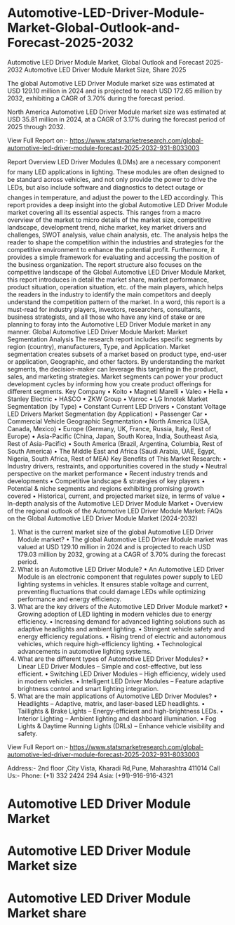 # Automotive-LED-Driver-Module-Market-Global-Outlook-and-Forecast-2025-2032

Automotive LED Driver Module Market, Global Outlook and Forecast 2025-2032
Automotive LED Driver Module Market Size, Share 2025


The global Automotive LED Driver Module market size was estimated at USD 129.10 million in 2024 and is projected to reach USD 172.65 million by 2032, exhibiting a CAGR of 3.70% during the forecast period.

North America Automotive LED Driver Module market size was estimated at USD 35.81 million in 2024, at a CAGR of 3.17% during the forecast period of 2025 through 2032.
 
View Full Report on:- https://www.statsmarketresearch.com/global-automotive-led-driver-module-forecast-2025-2032-931-8033003


Report Overview
LED Driver Modules (LDMs) are a necessary component for many LED applications in lighting. These modules are often designed to be standard across vehicles, and not only provide the power to drive the LEDs, but also include software and diagnostics to detect outage or changes in temperature, and adjust the power to the LED accordingly.
This report provides a deep insight into the global Automotive LED Driver Module market covering all its essential aspects. This ranges from a macro overview of the market to micro details of the market size, competitive landscape, development trend, niche market, key market drivers and challenges, SWOT analysis, value chain analysis, etc.
The analysis helps the reader to shape the competition within the industries and strategies for the competitive environment to enhance the potential profit. Furthermore, it provides a simple framework for evaluating and accessing the position of the business organization. The report structure also focuses on the competitive landscape of the Global Automotive LED Driver Module Market, this report introduces in detail the market share, market performance, product situation, operation situation, etc. of the main players, which helps the readers in the industry to identify the main competitors and deeply understand the competition pattern of the market.
In a word, this report is a must-read for industry players, investors, researchers, consultants, business strategists, and all those who have any kind of stake or are planning to foray into the Automotive LED Driver Module market in any manner.
Global Automotive LED Driver Module Market: Market Segmentation Analysis
The research report includes specific segments by region (country), manufacturers, Type, and Application. Market segmentation creates subsets of a market based on product type, end-user or application, Geographic, and other factors. By understanding the market segments, the decision-maker can leverage this targeting in the product, sales, and marketing strategies. Market segments can power your product development cycles by informing how you create product offerings for different segments.
Key Company
•	Koito
•	Magneti Marelli
•	Valeo
•	Hella
•	Stanley Electric
•	HASCO
•	ZKW Group
•	Varroc
•	LG Innotek
Market Segmentation (by Type)
•	Constant Current LED Drivers
•	Constant Voltage LED Drivers
Market Segmentation (by Application)
•	Passenger Car
•	Commercial Vehicle
Geographic Segmentation
•	North America (USA, Canada, Mexico)
•	Europe (Germany, UK, France, Russia, Italy, Rest of Europe)
•	Asia-Pacific (China, Japan, South Korea, India, Southeast Asia, Rest of Asia-Pacific)
•	South America (Brazil, Argentina, Columbia, Rest of South America)
•	The Middle East and Africa (Saudi Arabia, UAE, Egypt, Nigeria, South Africa, Rest of MEA)
Key Benefits of This Market Research:
•	Industry drivers, restraints, and opportunities covered in the study
•	Neutral perspective on the market performance
•	Recent industry trends and developments
•	Competitive landscape & strategies of key players
•	Potential & niche segments and regions exhibiting promising growth covered
•	Historical, current, and projected market size, in terms of value
•	In-depth analysis of the Automotive LED Driver Module Market
•	Overview of the regional outlook of the Automotive LED Driver Module Market:
FAQs on the Global Automotive LED Driver Module Market (2024-2032)
1. What is the current market size of the global Automotive LED Driver Module market?
•	The global Automotive LED Driver Module market was valued at USD 129.10 million in 2024 and is projected to reach USD 179.03 million by 2032, growing at a CAGR of 3.70% during the forecast period.
2. What is an Automotive LED Driver Module?
•	An Automotive LED Driver Module is an electronic component that regulates power supply to LED lighting systems in vehicles. It ensures stable voltage and current, preventing fluctuations that could damage LEDs while optimizing performance and energy efficiency.
3. What are the key drivers of the Automotive LED Driver Module market?
•	Growing adoption of LED lighting in modern vehicles due to energy efficiency.
•	Increasing demand for advanced lighting solutions such as adaptive headlights and ambient lighting.
•	Stringent vehicle safety and energy efficiency regulations.
•	Rising trend of electric and autonomous vehicles, which require high-efficiency lighting.
•	Technological advancements in automotive lighting systems.
4. What are the different types of Automotive LED Driver Modules?
•	Linear LED Driver Modules – Simple and cost-effective, but less efficient.
•	Switching LED Driver Modules – High efficiency, widely used in modern vehicles.
•	Intelligent LED Driver Modules – Feature adaptive brightness control and smart lighting integration.
5. What are the main applications of Automotive LED Driver Modules?
•	Headlights – Adaptive, matrix, and laser-based LED headlights.
•	Taillights & Brake Lights – Energy-efficient and high-brightness LEDs.
•	Interior Lighting – Ambient lighting and dashboard illumination.
•	Fog Lights & Daytime Running Lights (DRLs) – Enhance vehicle visibility and safety.

View Full Report on:- https://www.statsmarketresearch.com/global-automotive-led-driver-module-forecast-2025-2032-931-8033003

Address:- 2nd floor ,City Vista, Kharadi Rd,Pune, Maharashtra 411014
Call Us:- Phone: (+1) 332 2424 294
                Asia: (+91)-916-916-4321

# Automotive LED Driver Module Market
# Automotive LED Driver Module Market size
# Automotive LED Driver Module Market share

